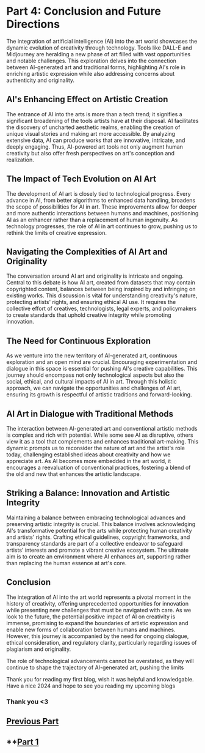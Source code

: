# Part 4: Conclusion and Future Directions

The integration of artificial intelligence (AI) into the art world showcases the dynamic evolution of creativity through technology. Tools like DALL-E and Midjourney are heralding a new phase of art filled with vast opportunities and notable challenges. This exploration delves into the connection between AI-generated art and traditional forms, highlighting AI's role in enriching artistic expression while also addressing concerns about authenticity and originality.

## AI's Enhancing Effect on Artistic Creation

The entrance of AI into the arts is more than a tech trend; it signifies a significant broadening of the tools artists have at their disposal. AI facilitates the discovery of uncharted aesthetic realms, enabling the creation of unique visual stories and making art more accessible. By analyzing extensive data, AI can produce works that are innovative, intricate, and deeply engaging. Thus, AI-powered art tools not only augment human creativity but also offer fresh perspectives on art's conception and realization.

## The Impact of Tech Evolution on AI Art

The development of AI art is closely tied to technological progress. Every advance in AI, from better algorithms to enhanced data handling, broadens the scope of possibilities for AI in art. These improvements allow for deeper and more authentic interactions between humans and machines, positioning AI as an enhancer rather than a replacement of human ingenuity. As technology progresses, the role of AI in art continues to grow, pushing us to rethink the limits of creative expression.

## Navigating the Complexities of AI Art and Originality

The conversation around AI art and originality is intricate and ongoing. Central to this debate is how AI art, created from datasets that may contain copyrighted content, balances between being inspired by and infringing on existing works. This discussion is vital for understanding creativity's nature, protecting artists' rights, and ensuring ethical AI use. It requires the collective effort of creatives, technologists, legal experts, and policymakers to create standards that uphold creative integrity while promoting innovation.

## The Need for Continuous Exploration

As we venture into the new territory of AI-generated art, continuous exploration and an open mind are crucial. Encouraging experimentation and dialogue in this space is essential for pushing AI's creative capabilities. This journey should encompass not only technological aspects but also the social, ethical, and cultural impacts of AI in art. Through this holistic approach, we can navigate the opportunities and challenges of AI art, ensuring its growth is respectful of artistic traditions and forward-looking.

## AI Art in Dialogue with Traditional Methods

The interaction between AI-generated art and conventional artistic methods is complex and rich with potential. While some see AI as disruptive, others view it as a tool that complements and enhances traditional art-making. This dynamic prompts us to reconsider the nature of art and the artist's role today, challenging established ideas about creativity and how we appreciate art. As AI becomes more embedded in the art world, it encourages a reevaluation of conventional practices, fostering a blend of the old and new that enhances the artistic landscape.

## Striking a Balance: Innovation and Artistic Integrity

Maintaining a balance between embracing technological advances and preserving artistic integrity is crucial. This balance involves acknowledging AI's transformative potential for the arts while protecting human creativity and artists' rights. Crafting ethical guidelines, copyright frameworks, and transparency standards are part of a collective endeavor to safeguard artists' interests and promote a vibrant creative ecosystem. The ultimate aim is to create an environment where AI enhances art, supporting rather than replacing the human essence at art's core.

## Conclusion

The integration of AI into the art world represents a pivotal moment in the history of creativity, offering unprecedented opportunities for innovation while presenting new challenges that must be navigated with care. As we look to the future, the potential positive impact of AI on creativity is immense, promising to expand the boundaries of artistic expression and enable new forms of collaboration between humans and machines. However, this journey is accompanied by the need for ongoing dialogue, ethical consideration, and regulatory clarity, particularly regarding issues of plagiarism and originality.

The role of technological advancements cannot be overstated, as they will continue to shape the trajectory of AI-generated art, pushing the limits

Thank you for reading my first blog, wish it was helpful and knowledgable. Have a nice 2024 and hope to see you reading my upcoming blogs
### Thank you <3

## **[Previous Part](Part_3.md)**
## **[Part 1](README.md)
